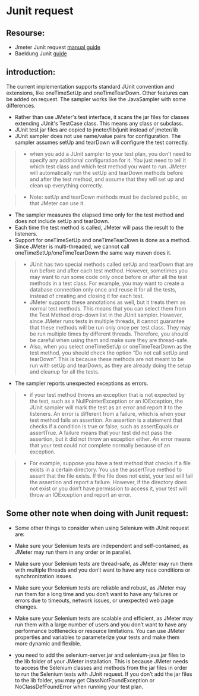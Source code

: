 # Junit request

## Resourse:
- Jmeter Junit request [manual guide](https://jmeter.apache.org/usermanual/junitsampler_tutorial.html)
- Baeldung Junit [guide](https://www.baeldung.com/junit)

## introduction:
The current implementation supports standard JUnit convention and extensions, like oneTimeSetUp and oneTimeTearDown. Other features can be added on request. The sampler works like the JavaSampler with some differences.
- Rather than use JMeter's test interface, it scans the jar files for classes extending JUnit's TestCase class. This means any class or subclass.
- JUnit test jar files are copied to jmeter/lib/junit instead of jmeter/lib
- JUnit sampler does not use name/value pairs for configuration. The sampler assumes setUp and tearDown will configure the test correctly.
>  - when you add a JUnit sampler to your test plan, you don’t need to specify any additional configuration for it. You just need to tell it which test class and which test method you want to run. JMeter will automatically run the setUp and tearDown methods before and after the test method, and assume that they will set up and clean up everything correctly.

> - Note: setUp and tearDown methods must be declared public, so that JMeter can use it.
- The sampler measures the elapsed time only for the test method and does not include setUp and tearDown.
- Each time the test method is called, JMeter will pass the result to the listeners.
- Support for oneTimeSetUp and oneTimeTearDown is done as a method. Since JMeter is multi-threaded, we cannot call oneTimeSetUp/oneTimeTearDown the same way maven does it.
> - JUnit has two special methods called setUp and tearDown that are run before and after each test method. However, sometimes you may want to run some code only once before or after all the test methods in a test class. For example, you may want to create a database connection only once and reuse it for all the tests, instead of creating and closing it for each test.
> - JMeter supports these annotations as well, but it treats them as normal test methods. This means that you can select them from the Test Method drop-down list in the JUnit sampler. However, since JMeter runs tests in multiple threads, it cannot guarantee that these methods will be run only once per test class. They may be run multiple times by different threads. Therefore, you should be careful when using them and make sure they are thread-safe.
> - Also, when you select oneTimeSetUp or oneTimeTearDown as the test method, you should check the option “Do not call setUp and tearDown”. This is because these methods are not meant to be run with setUp and tearDown, as they are already doing the setup and cleanup for all the tests.
- The sampler reports unexpected exceptions as errors.
>  - if your test method throws an exception that is not expected by the test, such as a NullPointerException or an IOException, the JUnit sampler will mark the test as an error and report it to the listeners. An error is different from a failure, which is when your test method fails an assertion. An assertion is a statement that checks if a condition is true or false, such as assertEquals or assertTrue. A failure means that your test did not pass the assertion, but it did not throw an exception either. An error means that your test could not complete normally because of an exception.

> - For example, suppose you have a test method that checks if a file exists in a certain directory. You use the assertTrue method to assert that the file exists. If the file does not exist, your test will fail the assertion and report a failure. However, if the directory does not exist or you don’t have permission to access it, your test will throw an IOException and report an error.

## Some other note when doing with Junit request:

- Some other things to consider when using Selenium with JUnit request are:

- Make sure your Selenium tests are independent and self-contained, as JMeter may run them in any order or in parallel.
- Make sure your Selenium tests are thread-safe, as JMeter may run them with multiple threads and you don’t want to have any race conditions or synchronization issues.
- Make sure your Selenium tests are reliable and robust, as JMeter may run them for a long time and you don’t want to have any failures or errors due to timeouts, network issues, or unexpected web page changes.
- Make sure your Selenium tests are scalable and efficient, as JMeter may run them with a large number of users and you don’t want to have any performance bottlenecks or resource limitations. You can use JMeter properties and variables to parameterize your tests and make them more dynamic and flexible.
- you need to add the selenium-server.jar and selenium-java.jar files to the lib folder of your JMeter installation. This is because JMeter needs to access the Selenium classes and methods from the jar files in order to run the Selenium tests with JUnit request. If you don’t add the jar files to the lib folder, you may get ClassNotFoundException or NoClassDefFoundError when running your test plan.
